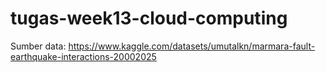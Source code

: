 # tugas-week13-cloud-computing

Sumber data: https://www.kaggle.com/datasets/umutalkn/marmara-fault-earthquake-interactions-20002025

